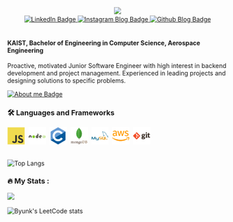 <div id="header" align="center">
  <img src="https://media.giphy.com/media/CAIgh8LKFbIciGx5Qe/giphy.gif" width="100"/>
  <div id="badges">
    <a href="https://www.linkedin.com/in/kyungho-byoun-49b262240/">
      <img src="https://img.shields.io/badge/LinkedIn-blue?style=for-the-badge&logo=linkedin&logoColor=white" alt="LinkedIn Badge"/>
    </a>
    <a href="https://www.instagram.com/kyungho_byoun/">
      <img src="https://img.shields.io/badge/instagram-red?style=for-the-badge&logo=instagram&logoColor=white" alt="Instagram Blog Badge"/>
    </a>
    <a href="https://byunk.github.io">
      <img src="https://img.shields.io/badge/Blog-grey?style=for-the-badge&logo=github&logoColor=white" alt="Github Blog Badge"/>
    </a>
  </div>
  <img src="https://komarev.com/ghpvc/?username=byunk&style=flat-square&color=blue" alt=""/>
</div>

#### KAIST, Bachelor of Engineering in Computer Science, Aerospace Engineering

Proactive, motivated Junior Software Engineer with high interest in backend development and project management. Experienced in leading projects and designing solutions to specific problems.

<a href="https://byunk.github.io/portfolio/">
  <img src="https://img.shields.io/badge/About me-blueviolet?style=for-the-badge" alt="About me Badge"/>
</a>

### :hammer_and_wrench: Languages and Frameworks

<div>
  <img src="https://github.com/devicons/devicon/blob/master/icons/javascript/javascript-original.svg" title="JavaScript" alt="JavaScript" width="40" height="40"/>&nbsp;
  <img src="https://github.com/devicons/devicon/blob/master/icons/nodejs/nodejs-original-wordmark.svg" title="NodeJS" alt="NodeJS" width="40" height="40"/>&nbsp;
  <img src="https://github.com/devicons/devicon/blob/master/icons/c/c-original.svg" title="C" alt="C" width="40" height="40"/>&nbsp;
  <img src="https://github.com/devicons/devicon/blob/master/icons/mongodb/mongodb-original-wordmark.svg" title="MongoDB" alt="MongoDB" width="40" height="40"/>&nbsp;
  <img src="https://github.com/devicons/devicon/blob/master/icons/mysql/mysql-original-wordmark.svg" title="MySQL"  alt="MySQL" width="40" height="40"/>&nbsp;
  <img src="https://github.com/devicons/devicon/blob/master/icons/amazonwebservices/amazonwebservices-plain-wordmark.svg" title="AWS" alt="AWS" width="40" height="40"/>&nbsp;
  <img src="https://github.com/devicons/devicon/blob/master/icons/git/git-original-wordmark.svg" title="Git" **alt="Git" width="40" height="40"/>
</div>

</br>

![Top Langs](https://github-readme-stats.vercel.app/api/top-langs/?username=Byunk&theme=vision-friendly-dark)

### :fire: My Stats :

![](https://github-readme-streak-stats.herokuapp.com/?user=Byunk&theme=dark&background=000000)

![Byunk's LeetCode stats](https://stats.justsong.cn/api/leetcode/?username=clearman001&theme=dark)


<!-- ![Byunk's solved.ac stats](https://github-readme-solvedac.hyp3rflow.vercel.app/api/?handle=clearman001) -->


<!--
**Byunk/Byunk** is a ✨ _special_ ✨ repository because its `README.md` (this file) appears on your GitHub profile.

Here are some ideas to get you started:

- 🔭 I’m currently working on ...
- 🌱 I’m currently learning ...
- 👯 I’m looking to collaborate on ...
- 🤔 I’m looking for help with ...
- 💬 Ask me about ...
- 📫 How to reach me: ...
- 😄 Pronouns: ...
- ⚡ Fun fact: ...
-->
